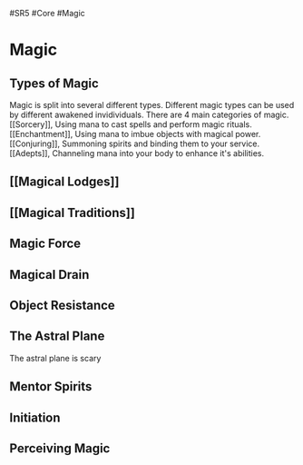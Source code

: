 #SR5 #Core #Magic

# Magic
## Types of Magic
Magic is split into several different types. Different magic types can be used by different awakened invidividuals.
There are 4 main categories of magic.
[[Sorcery]], Using mana to cast spells and perform magic rituals.
[[Enchantment]], Using mana to imbue objects with magical power.
[[Conjuring]], Summoning spirits and binding them to your service.
[[Adepts]], Channeling mana into your body to enhance it's abilities.

## [[Magical Lodges]]

## [[Magical Traditions]]

## Magic Force

## Magical Drain

## Object Resistance

## The Astral Plane
The astral plane is scary

## Mentor Spirits

## Initiation

## Perceiving Magic